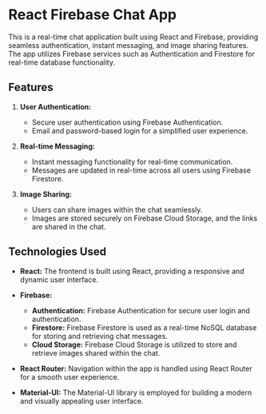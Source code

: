 # React Firebase Chat App

This is a real-time chat application built using React and Firebase, providing seamless authentication, instant messaging, and image sharing features. The app utilizes Firebase services such as Authentication and Firestore for real-time database functionality.

## Features

1. **User Authentication:**
   - Secure user authentication using Firebase Authentication.
   - Email and password-based login for a simplified user experience.

2. **Real-time Messaging:**
   - Instant messaging functionality for real-time communication.
   - Messages are updated in real-time across all users using Firebase Firestore.

3. **Image Sharing:**
   - Users can share images within the chat seamlessly.
   - Images are stored securely on Firebase Cloud Storage, and the links are shared in the chat.

## Technologies Used

- **React:** The frontend is built using React, providing a responsive and dynamic user interface.

- **Firebase:**
  - **Authentication:** Firebase Authentication for secure user login and authentication.
  - **Firestore:** Firebase Firestore is used as a real-time NoSQL database for storing and retrieving chat messages.
  - **Cloud Storage:** Firebase Cloud Storage is utilized to store and retrieve images shared within the chat.

- **React Router:** Navigation within the app is handled using React Router for a smooth user experience.

- **Material-UI:** The Material-UI library is employed for building a modern and visually appealing user interface.
